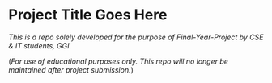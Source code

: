 # Project Title Goes Here

*This is a repo solely developed for the purpose of Final-Year-Project by CSE & IT students, GGI.*

(*For use of educational purposes only. This repo will no longer be maintained after project submission.*)
